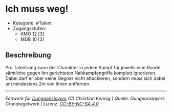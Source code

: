 <!---
Dies ist ein Fanwerk für DUNGEONSLAYERS (C) von Christian Kennig

Quellen:      [Dungeonslayers Grundregelwerk](https://www.f-space.de/ds4/downloads.html)
              [Talentbeschreibungen](https://www.f-space.de/ds4/tools-talentcards.html)
License:      [CC-BY-NC-SA 4.0](https://creativecommons.org/licenses/by-nc-sa/4.0/deed.de)
Richtlinien:  [Fanwerkrichtlinien](https://www.dungeonslayers.net/fanwerk-richtlinien/)
Autor:        Zauberlehrling
-->

  
# Ich muss weg!  
- Kategorie: #Talent  
- Zugangsstufen:  
  - KMÖ 12 [3]  
  - MDB 10 [3]  

## Beschreibung  
Pro Talentrang kann der Charakter in jedem Kampf für jeweils eine Runde sämtliche gegen ihn gerichteten Nahkampfangriffe komplett ignorieren. Dabei darf er aber seine Gegner nicht attackieren, sondern muss sich dabei um mindestens 2m von ihnen entfernen.


___  
*Fanwerk für [Dungeonslayers](https://www.dungeonslayers.net/) (C) Christian Kennig | Quelle: Dungeonslayers Grundregelwerk | Lizenz: [CC-BY-NC-SA 4.0](https://creativecommons.org/licenses/by-nc-sa/4.0/deed.de)*  